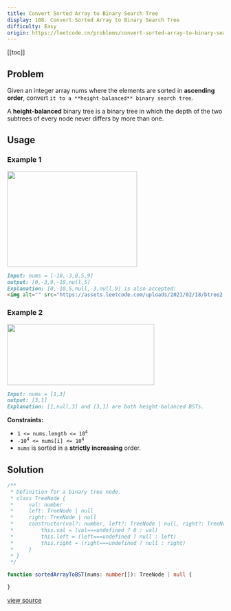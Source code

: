 ```yaml
---
title: Convert Sorted Array to Binary Search Tree
display: 108. Convert Sorted Array to Binary Search Tree
difficulty: Easy
origin: https://leetcode.cn/problems/convert-sorted-array-to-binary-search-tree
---
```


[[toc]]

## Problem

Given an integer array nums where the elements are sorted in **ascending order**, convert `it to a **height-balanced** binary search tree`.

A **height-balanced** binary tree is a binary tree in which the depth of the two subtrees of every node never differs by more than one.

## Usage

### Example 1

<img alt="" src="https://assets.leetcode.com/uploads/2021/02/18/btree1.jpg" style="width: 302px; height: 222px;" />

```md
Input: nums = [-10,-3,0,5,9]
output: [0,-3,9,-10,null,5]
Explanation: [0,-10,5,null,-3,null,9] is also accepted:
<img alt="" src="https://assets.leetcode.com/uploads/2021/02/18/btree2.jpg" style="width: 302px; height: 222px;" />

```

### Example 2
<img alt="" src="https://assets.leetcode.com/uploads/2021/02/18/btree.jpg" style="width: 342px; height: 142px;" />

```md
Input: nums = [1,3]
output: [3,1]
Explanation: [1,null,3] and [3,1] are both height-balanced BSTs.
```


**Constraints:**

- <code>1 &lt;= nums.length &lt;= 10<sup>4</sup></code>
- <code>-10<sup>4</sup> &lt;= nums[i] &lt;= 10<sup>4</sup></code>
- <code>nums</code> is sorted in a **strictly increasing** order.


## Solution

```ts
/**
 * Definition for a binary tree node.
 * class TreeNode {
 *     val: number
 *     left: TreeNode | null
 *     right: TreeNode | null
 *     constructor(val?: number, left?: TreeNode | null, right?: TreeNode | null) {
 *         this.val = (val===undefined ? 0 : val)
 *         this.left = (left===undefined ? null : left)
 *         this.right = (right===undefined ? null : right)
 *     }
 * }
 */

function sortedArrayToBST(nums: number[]): TreeNode | null {

}
```

[view source](https://leetcode.cn/problems/convert-sorted-array-to-binary-search-tree)
